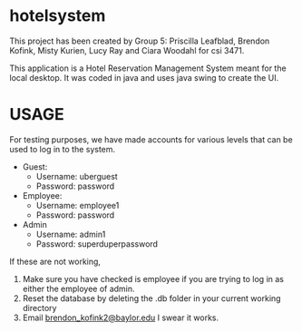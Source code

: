 # hotelsystem

This project has been created by Group 5: Priscilla Leafblad, Brendon Kofink, Misty Kurien, Lucy Ray and Ciara Woodahl for csi 3471.

This application is a Hotel Reservation Management System meant for the local desktop. 
It was coded in java and uses java swing to create the UI.

# USAGE
For testing purposes, we have made accounts for various levels that can be used to log in to the system.
* Guest: 
  * Username: uberguest
  * Password: password
* Employee:
  * Username: employee1
  * Password: password
* Admin
  * Username: admin1
  * Password: superduperpassword
  
If these are not working,
1. Make sure you have checked is employee if you are trying to log in as either the employee of admin.
2. Reset the database by deleting the .db folder in your current working directory
3. Email brendon_kofink2@baylor.edu I swear it works.